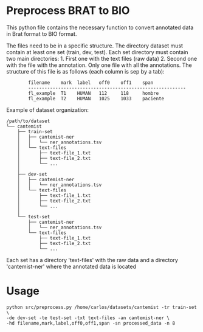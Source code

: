# Preprocess BRAT to BIO
This python file contains the necessary function to convert annotated data in Brat format to BIO format.

The files need to be in a specific structure. The directory dataset must contain at least one set (train, dev, test).
Each set directory must contain two main directories:
    1. First one with the text files (raw data)
    2. Second one with the file with the annotation. Only one file with all the annotations. The structure of this file
       is as follows (each column is sep by a tab):

            filename    mark  label   off0    off1    span
            ----------------------------------------------------------
            fl_example  T1	  HUMAN   112     118	  hombre
            fl_example  T2	  HUMAN   1025    1033	  paciente

Example of dataset organization:

    /path/to/dataset
    └── cantemist
        ├── train-set
        │   ├── cantemist-ner
        │   │   └── ner_annotations.tsv
        │   └── text-files
        │       ├── text-file_1.txt
        │       ├── text-file_2.txt
        │       └── ...
        │
        ├── dev-set
        │   ├── cantemist-ner
        │   │   └── ner_annotations.tsv
        │   └── text-files
        │       ├── text-file_1.txt
        │       ├── text-file_2.txt
        │       └── ...
        │
        └── test-set
            ├── cantemist-ner
            │   └── ner_annotations.tsv
            └── text-files
                ├── text-file_1.txt
                ├── text-file_2.txt
                └── ...

Each set has a directory 'text-files' with the raw data and a directory 'cantemist-ner' where the annotated data is
located

# Usage

    python src/preprocess.py /home/carlos/datasets/cantemist -tr train-set \
    -de dev-set -te test-set -txt text-files -an cantemist-ner \
    -hd filename,mark,label,off0,off1,span -sn processed_data -n 8

